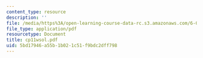 ```yaml
---
content_type: resource
description: ''
file: /media/https%3A/open-learning-course-data-rc.s3.amazonaws.com/6-042j-mathematics-for-computer-science-fall-2005/5bd17946a55b1b021c51f9bdc2dff798_cp11wsol.pdf
file_type: application/pdf
resourcetype: Document
title: cp11wsol.pdf
uid: 5bd17946-a55b-1b02-1c51-f9bdc2dff798
---
```

